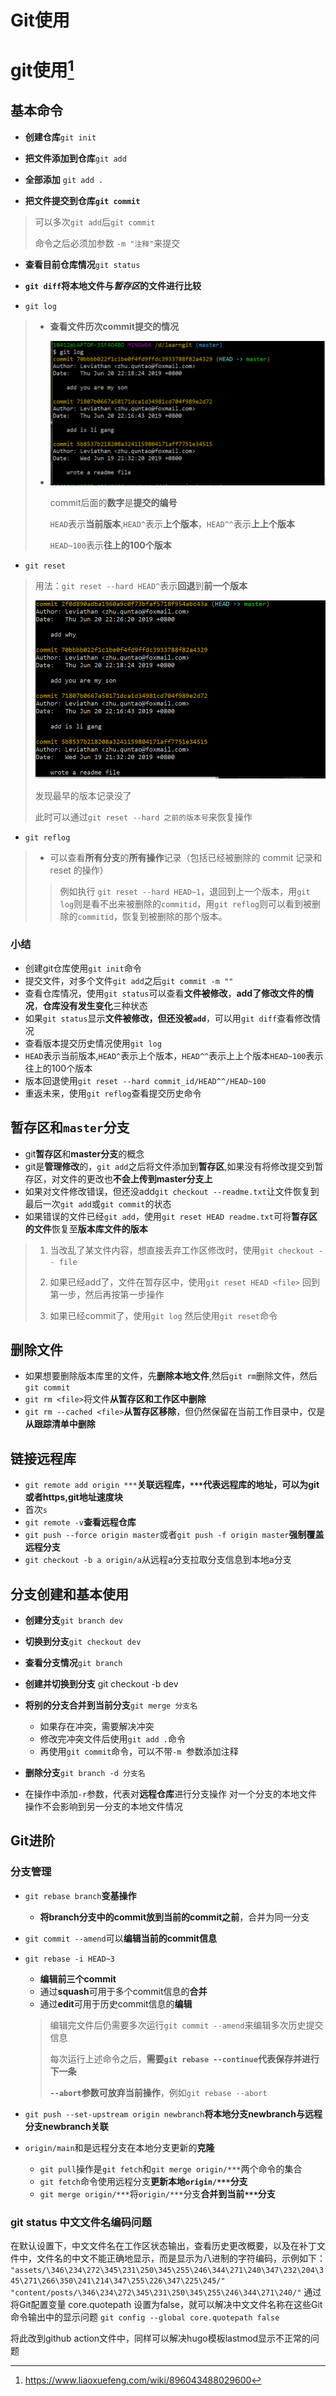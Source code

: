# Git使用


# git使用[^1]

## 基本命令

* **创建仓库**`git init`

* **把文件添加到仓库**`git add`
* **全部添加** `git add .`

* **把文件提交到仓库`git commit`**
>
> 可以多次`git add`后`git commit`
> 
> 命令之后必须加参数 `-m "注释"`来提交

* **查看目前仓库情况**`git status`

* **`git diff`将本地文件与*暂存区*的文件进行比较**

* `git log`

> * **查看文件历次commit提交的情况**
>
> * ![](/gitlog.PNG)
>
>   commit后面的**数字**是**提交的编号**
>
>   `HEAD`表示**当前版本**,`HEAD^`表示**上个版本**，`HEAD^^`表示**上上个版本**
>
>   `HEAD~100`表示**往上的100个版本**


* `git reset`

> 用法：`git reset --hard HEAD^`表示**回退**到**前一个版本**
>
> ![](/gitreset.PNG)
>
> 发现最早的版本记录没了
>
> 此时可以通过`git reset --hard 之前的版本号`来恢复操作

* `git reflog`

> * 可以查看**所有分支**的**所有操作**记录（包括已经被删除的 commit 记录和 reset 的操作）
>
> > 例如执行 `git reset --hard HEAD~1`，退回到上一个版本，用`git log`则是看不出来被删除的`commitid`，用`git reflog`则可以看到被删除的`commitid`，恢复到被删除的那个版本。


### 小结

* 创建git仓库使用`git init`命令
* 提交文件，对多个文件`git add`之后`git commit -m ""`
* 查看仓库情况，使用`git status`可以查看**文件被修改**，**add了修改文件的情况**，**仓库没有发生变化**三种状态
* 如果`git status`显示**文件被修改，但还没被`add`**，可以用`git diff`查看修改情况
* 查看版本提交历史情况使用`git log`
* `HEAD`表示当前版本,`HEAD^`表示上个版本，`HEAD^^`表示上上个版本`HEAD~100`表示往上的100个版本
* 版本回退使用`git reset --hard commit_id/HEAD^^/HEAD~100`
* 重返未来，使用`git reflog`查看提交历史命令

## 暂存区和`master`分支

* git**暂存区**和**master分支**的概念
* git是**管理修改**的，`git add`之后将文件添加到**暂存区**,如果没有将修改提交到暂存区，对文件的更改也**不会上传到master分支上**
* 如果对文件修改错误，但还没add`git checkout --readme.txt`让文件恢复到最后一次`git add`或`git commit`的状态
* 如果错误的文件已经`git add`，使用`git reset HEAD readme.txt`可将**暂存区的文件**恢复至**版本库文件的版本**
> 1. 当改乱了某文件内容，想直接丢弃工作区修改时，使用`git checkout -- file`
> 
> 2. 如果已经add了，文件在暂存区中，使用`git reset HEAD <file>` 回到第一步，然后再按第一步操作
> 
> 3. 如果已经commit了，使用`git log` 然后使用`git reset`命令

## 删除文件

* 如果想要删除版本库里的文件，先**删除本地文件**,然后`git rm`删除文件，然后`git commit`
* `git rm <file>`将文件**从暂存区和工作区中删除**
* `git rm --cached <file>`**从暂存区移除**，但仍然保留在当前工作目录中，仅是**从跟踪清单中删除**

## 链接远程库

* `git remote add origin ***`**关联远程库，`***`代表远程库的地址，可以为git或者https,git地址速度块**
* 首次`s`
* `git remote -v`**查看远程仓库**
* `git push --force origin master`或者`git push -f origin master`**强制覆盖远程分支**
* `git checkout -b a origin/a`从远程a分支拉取分支信息到本地a分支

## 分支创建和基本使用

* **创建分支**`git branch dev`
* **切换到分支**`git checkout dev`
* **查看分支情况**`git branch`
* **创建并切换到分支** git checkout -b dev

* **将别的分支合并到当前分支**`git merge 分支名`
  * 如果存在冲突，需要解决冲突
  * 修改完冲突文件后使用`git add .`命令
  * 再使用`git commit`命令，可以不带`-m `参数添加注释
* **删除分支**`git branch -d 分支名`
* 在操作中添加`-r`参数，代表对**远程仓库**进行分支操作
对一个分支的本地文件操作不会影响到另一分支的本地文件情况

## Git进阶

### 分支管理

* `git rebase branch`**变基操作**

  * **将branch分支中的commit放到当前的commit之前**，合并为同一分支
* `git commit --amend`可以**编辑当前的commit信息**
* `git rebase -i HEAD~3`

  * **编辑前三个commit**
  * 通过**squash**可用于多个commit信息的**合并**
  * 通过**edit**可用于历史commit信息的**编辑**
  > 编辑完文件后仍需要多次运行`git commit --amend`来编辑多次历史提交信息
  >
  > 每次运行上述命令之后，**需要`git rebase --continue`代表保存并进行下一条**
  >
  > **`--abort`参数可放弃当前操作**，例如`git rebase --abort`

* `git push --set-upstream origin newbranch`**将本地分支newbranch与远程分支newbranch关联**

* `origin/main`和是远程分支在本地分支更新的**克隆**
  * `git pull`操作是`git fetch`和`git merge origin/***`两个命令的集合
  * `git fetch`命令使用远程分支**更新本地`origin/***`分支**
  * `git merge origin/***`将`origin/***`分支**合并到当前`***`分支**

### git status 中文文件名编码问题
在默认设置下，中文文件名在工作区状态输出，查看历史更改概要，以及在补丁文件中，文件名的中文不能正确地显示，而是显示为八进制的字符编码，示例如下：
`"assets/\346\234\272\345\231\250\345\255\246\344\271\240\347\232\204\345\271\266\350\241\214\347\255\226\347\225\245/"
"content/posts/\346\234\272\345\231\250\345\255\246\344\271\240/"`
通过将Git配置变量 core.quotepath 设置为false，就可以解决中文文件名称在这些Git命令输出中的显示问题
`git config --global core.quotepath false`

将此改到github action文件中，同样可以解决hugo模板lastmod显示不正常的问题

[^1]: https://www.liaoxuefeng.com/wiki/896043488029600

